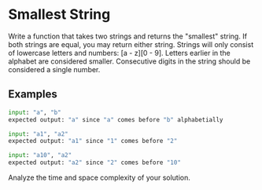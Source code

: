 # Smallest String

Write a function that takes two strings and returns the "smallest" string. If both strings are equal, you may return either string. Strings will only consist of lowercase letters and numbers: [a - z][0 - 9]. Letters earlier in the alphabet are considered smaller. Consecutive digits in the string should be considered a single number.

## Examples

```python
input: "a", "b"
expected output: "a" since "a" comes before "b" alphabetially

input: "a1", "a2"
expected output: "a1" since "1" comes before "2"

input: "a10", "a2"
expected output: "a2" since "2" comes before "10"
```

Analyze the time and space complexity of your solution.
